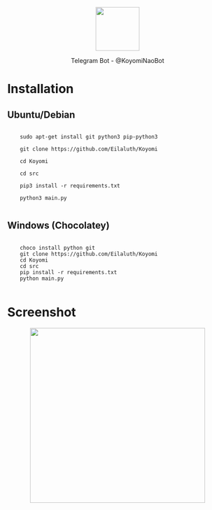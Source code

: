 <p align="center">
  <img width="100" src="https://i.ibb.co/hsppngr/koyomi.jpg"/>
</p>
<p align="center">
Telegram Bot - @KoyomiNaoBot<br/>
<p>
 <h1>Installation</h1>
 <h2>Ubuntu/Debian</h2>
  <code>
    sudo apt-get install git python3 pip-python3<br/>
    git clone https://github.com/Eilaluth/Koyomi<br/>
    cd Koyomi<br/>
    cd src<br/>
    pip3 install -r requirements.txt<br/>
    python3 main.py
  </code>
 <h2>Windows (Chocolatey)</h2>
  <code>
    choco install python git
    git clone https://github.com/Eilaluth/Koyomi
    cd Koyomi
    cd src
    pip install -r requirements.txt
    python main.py
   </code>
   <h1>Screenshot</h1>
<p align="center">
<img width="400" src="https://i.ibb.co/XV5SScq/screenshot.png"/>
</p>
